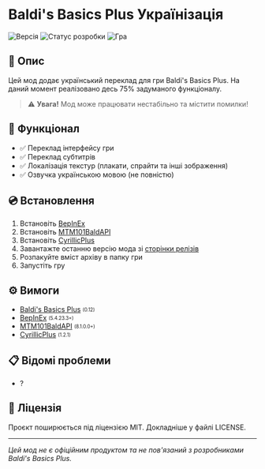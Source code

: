 # Baldi's Basics Plus Українізація

![Версія](https://img.shields.io/badge/Версія-1.0.0.0-blue)
![Статус розробки](https://img.shields.io/badge/Статус-75%25-yellow)
![Гра](https://img.shields.io/badge/Гра-Baldi's%20Basics%20Plus%200.12-green)

## 📝 Опис

Цей мод додає український переклад для гри Baldi's Basics Plus. На даний момент реалізовано десь 75% задуманого функціоналу.

> ⚠️ **Увага!** Мод може працювати нестабільно та містити помилки!

## 🚀 Функціонал

* ✅ Переклад інтерфейсу гри
* ✅ Переклад субтитрів
* ✅ Локалізація текстур (плакати, спрайти та інші зображення)
* ✅ Озвучка українською мовою (не повністю)

## 💿 Встановлення

1. Встановіть [BepInEx](https://github.com/BepInEx/BepInEx)
2. Встановіть [MTM101BaldAPI](https://gamebanana.com/mods/383711)
3. Встановіть [CyrillicPlus](https://gamebanana.com/mods/524258)
4. Завантажте останню версію мода зі [сторінки релізів](https://github.com/Denyscrasav4ik/BBPU/releases)
5. Розпакуйте вміст архіву в папку гри
6. Запустіть гру

## ⚙️ Вимоги

* [Baldi's Basics Plus](https://www.basicallygames.com/baldis-basics-plus) <sub><sup>(0.12)</sup></sub>
* [BepInEx](https://github.com/BepInEx/BepInEx/releases/latest) <sub><sup>(5.4.23.3+)</sup></sub>
* [MTM101BaldAPI](https://gamebanana.com/mods/383711) <sub><sup>(8.1.0.0+)</sup></sub>
* [CyrillicPlus](https://gamebanana.com/mods/524258) <sub><sup>(1.2.1)</sup></sub>

## 📋 Відомі проблеми

* ?

## 📜 Ліцензія

Проєкт поширюється під ліцензією MIT. Докладніше у файлі LICENSE.

---

*Цей мод не є офіційним продуктом та не пов'язаний з розробниками Baldi's Basics Plus.*
